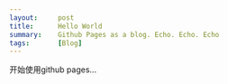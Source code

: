 ```yaml
---
layout:     post
title:      Hello World
summary:    Github Pages as a blog. Echo. Echo. Echo
tags:       [Blog]
---
```


开始使用github pages...